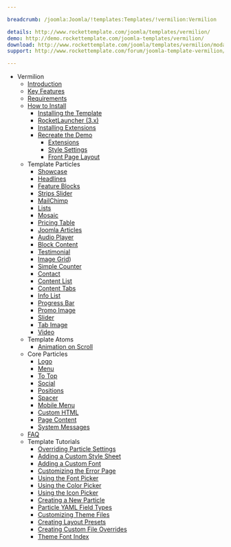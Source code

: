 ```yaml
---

breadcrumb: /joomla:Joomla/!templates:Templates/!vermilion:Vermilion

details: http://www.rockettemplate.com/joomla/templates/vermilion/
demo: http://demo.rockettemplate.com/joomla-templates/vermilion/
download: http://www.rockettemplate.com/joomla/templates/vermilion/modal/downloads
support: http://www.rockettemplate.com/forum/joomla-template-vermilion/

---
```


* Vermilion
  * [Introduction]()
  * [Key Features](INDEX.md#key-features)
  * [Requirements](INDEX.md#requirements)
  * [How to Install](../../platform/templates.md#how-to-install)
    - [Installing the Template](http://docs.gantry.org/gantry5/basics/installation#installing-a-gantry-theme)
    - [RocketLauncher (3.x)](../../platform/rocketlauncher_3x.md)
    - [Installing Extensions](../../platform/extensions.md#how-to-install-an-extension)
    - [Recreate the Demo](demo.md)
      + [Extensions](demo.md#recommended-extensions)
      + [Style Settings](demo_settings.md)
      + [Front Page Layout](demo.md#home-page-layout-presets)
  * Template Particles
    - [Showcase](particle_showcase.md)
    - [Headlines](particle_headlines.md)
    - [Feature Blocks](particle_featureblocks.md)
    - [Strips Slider](particle_stripsslider.md)
    * [MailChimp](particle_mailchimp.md)
    * [Lists](particle_lists.md)
    * [Mosaic](particle_mosaic.md)
    * [Pricing Table](particle_pricing.md)
    * [Joomla Articles](particle_joomla.md)
    * [Audio Player](particle_audio.md)
    * [Block Content](particle_block.md)
    * [Testimonial](particle_testimonial.md)
    * [Image Grid](particle_image.md))
    * [Simple Counter](particle_simplecounter.md)
    * [Contact](particle_contact.md)
    * [Content List](particle_contentlist.md)
    * [Content Tabs](particle_contenttabs.md)
    * [Info List](particle_info.md)
    * [Progress Bar](particle_progressbar.md)
    * [Promo Image](particle_promoimage.md)
    * [Slider](particle_slider.md)
    * [Tab Image](particle_tabimage.md)
    * [Video](particle_video.md)
  - Template Atoms
    * [Animation on Scroll](atom_aos.md)
  * Core Particles 
    - [Logo](http://docs.gantry.org/gantry5/particles/logo)
    - [Menu](http://docs.gantry.org/gantry5/particles/menu-control)
    - [To Top](http://docs.gantry.org/gantry5/particles/to-top)
    - [Social](http://docs.gantry.org/gantry5/particles/social)
    - [Positions](http://docs.gantry.org/gantry5/particles/position)
    - [Spacer](http://docs.gantry.org/gantry5/particles/spacer)
    - [Mobile Menu](http://docs.gantry.org/gantry5/particles/mobile-menu)
    - [Custom HTML](http://docs.gantry.org/gantry5/particles/custom-html)
    - [Page Content](http://docs.gantry.org/gantry5/particles/page-content)
    - [System Messages](http://docs.gantry.org/gantry5/particles/system-messages)
  * [FAQ](faq.md)
  * Template Tutorials
    - [Overriding Particle Settings](http://docs.gantry.org/gantry5/tutorials/overriding-particle-settings)
    - [Adding a Custom Style Sheet](http://docs.gantry.org/gantry5/tutorials/adding-a-custom-style-sheet)
    - [Adding a Custom Font](http://docs.gantry.org/gantry5/tutorials/fonts)
    - [Customizing the Error Page](http://docs.gantry.org/gantry5/tutorials/customize-the-error-page)
    - [Using the Font Picker](http://docs.gantry.org/gantry5/tutorials/using-the-font-picker)
    - [Using the Color Picker](http://docs.gantry.org/gantry5/tutorials/using-the-color-picker)
    - [Using the Icon Picker](http://docs.gantry.org/gantry5/tutorials/using-the-icon-picker)
    - [Creating a New Particle](http://docs.gantry.org/gantry5/advanced/creating-a-new-particle)
    - [Particle YAML Field Types](http://docs.gantry.org/gantry5/advanced/particle-yaml-field-types)
    - [Customizing Theme Files](http://docs.gantry.org/gantry5/advanced/customizing-theme-files)
    - [Creating Layout Presets](http://docs.gantry.org/gantry5/advanced/creating-layout-presets)
    - [Creating Custom File Overrides](http://docs.gantry.org/gantry5/advanced/file-overrides)
    - [Theme Font Index](../../../technical_tips/general/font_index.md)